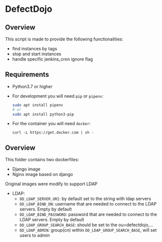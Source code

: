 # DefectDojo

## Overview

This script is made to provide the following functionalities:
- find instances by tags
- stop and start instances
- handle specific jenkins_cron ignore flag

## Requirements

- Python3.7 or higher

- For development you will need `pip` or `pipenv`:
  ``` bash
  sudo apt install pipenv
  # or
  sudo apt install python3-pip
  ```
  
- For the container you will need `docker`:
  ```
  curl -L https://get.docker.com | sh -
  ```

## Overview

This folder contains two dockerfiles:
- Django image
- Nginx image based on django

Original images were modify to support LDAP

- LDAP:
  - `DD_LDAP_SERVER_URI`: by default set to the string with ldap servers
  - `DD_LDAP_BIND_DN`: username that are needed to connect to the LDAP servers. Empty by default
  - `DD_LDAP_BIND_PASSWORD`: password that are needed to connect to the LDAP servers. Empty by default
  - `DD_LDAP_GROUP_SEARCH_BASE`: should be set to the ou=defectdojo,...
  - `DD_LDAP_ADMIN`: group(cn) within `DD_LDAP_GROUP_SEARCH_BASE`, will set users to admin